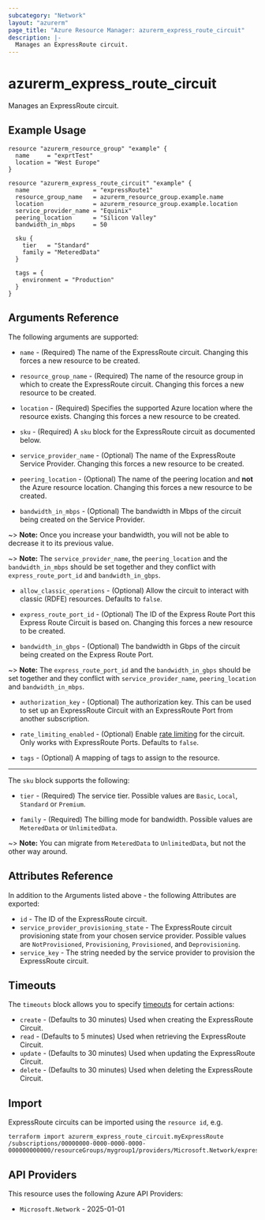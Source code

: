 ```yaml
---
subcategory: "Network"
layout: "azurerm"
page_title: "Azure Resource Manager: azurerm_express_route_circuit"
description: |-
  Manages an ExpressRoute circuit.
---
```


# azurerm_express_route_circuit

Manages an ExpressRoute circuit.

## Example Usage

```hcl
resource "azurerm_resource_group" "example" {
  name     = "exprtTest"
  location = "West Europe"
}

resource "azurerm_express_route_circuit" "example" {
  name                  = "expressRoute1"
  resource_group_name   = azurerm_resource_group.example.name
  location              = azurerm_resource_group.example.location
  service_provider_name = "Equinix"
  peering_location      = "Silicon Valley"
  bandwidth_in_mbps     = 50

  sku {
    tier   = "Standard"
    family = "MeteredData"
  }

  tags = {
    environment = "Production"
  }
}
```

## Arguments Reference

The following arguments are supported:

* `name` - (Required) The name of the ExpressRoute circuit. Changing this forces a new resource to be created.

* `resource_group_name` - (Required) The name of the resource group in which to create the ExpressRoute circuit. Changing this forces a new resource to be created.

* `location` - (Required) Specifies the supported Azure location where the resource exists. Changing this forces a new resource to be created.

* `sku` - (Required) A `sku` block for the ExpressRoute circuit as documented below.

* `service_provider_name` - (Optional) The name of the ExpressRoute Service Provider. Changing this forces a new resource to be created.

* `peering_location` - (Optional) The name of the peering location and **not** the Azure resource location. Changing this forces a new resource to be created.

* `bandwidth_in_mbps` - (Optional) The bandwidth in Mbps of the circuit being created on the Service Provider.

~> **Note:** Once you increase your bandwidth, you will not be able to decrease it to its previous value.

~> **Note:** The `service_provider_name`, the `peering_location` and the `bandwidth_in_mbps` should be set together and they conflict with `express_route_port_id` and `bandwidth_in_gbps`.

* `allow_classic_operations` - (Optional) Allow the circuit to interact with classic (RDFE) resources. Defaults to `false`.

* `express_route_port_id` - (Optional) The ID of the Express Route Port this Express Route Circuit is based on. Changing this forces a new resource to be created.

* `bandwidth_in_gbps` - (Optional) The bandwidth in Gbps of the circuit being created on the Express Route Port.

~> **Note:** The `express_route_port_id` and the `bandwidth_in_gbps` should be set together and they conflict with `service_provider_name`, `peering_location` and `bandwidth_in_mbps`.

* `authorization_key` - (Optional) The authorization key. This can be used to set up an ExpressRoute Circuit with an ExpressRoute Port from another subscription.

* `rate_limiting_enabled` - (Optional) Enable [rate limiting](https://learn.microsoft.com/en-us/azure/expressroute/rate-limit) for the circuit. Only works with ExpressRoute Ports. Defaults to `false`.

* `tags` - (Optional) A mapping of tags to assign to the resource.

---

The `sku` block supports the following:

* `tier` - (Required) The service tier. Possible values are `Basic`, `Local`, `Standard` or `Premium`.

* `family` - (Required) The billing mode for bandwidth. Possible values are `MeteredData` or `UnlimitedData`.

~> **Note:** You can migrate from `MeteredData` to `UnlimitedData`, but not the other way around.

## Attributes Reference

In addition to the Arguments listed above - the following Attributes are exported:

* `id` - The ID of the ExpressRoute circuit.
* `service_provider_provisioning_state` - The ExpressRoute circuit provisioning state from your chosen service provider. Possible values are `NotProvisioned`, `Provisioning`, `Provisioned`, and `Deprovisioning`.
* `service_key` - The string needed by the service provider to provision the ExpressRoute circuit.

## Timeouts

The `timeouts` block allows you to specify [timeouts](https://developer.hashicorp.com/terraform/language/resources/configure#define-operation-timeouts) for certain actions:

* `create` - (Defaults to 30 minutes) Used when creating the ExpressRoute Circuit.
* `read` - (Defaults to 5 minutes) Used when retrieving the ExpressRoute Circuit.
* `update` - (Defaults to 30 minutes) Used when updating the ExpressRoute Circuit.
* `delete` - (Defaults to 30 minutes) Used when deleting the ExpressRoute Circuit.

## Import

ExpressRoute circuits can be imported using the `resource id`, e.g.

```shell
terraform import azurerm_express_route_circuit.myExpressRoute /subscriptions/00000000-0000-0000-0000-000000000000/resourceGroups/mygroup1/providers/Microsoft.Network/expressRouteCircuits/myExpressRoute
```

## API Providers
<!-- This section is generated, changes will be overwritten -->
This resource uses the following Azure API Providers:

* `Microsoft.Network` - 2025-01-01
